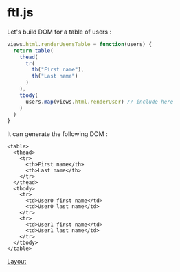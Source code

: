 # ftl.js

Let's build DOM for a table of users :

```javascript
views.html.renderUsersTable = function(users) {
  return table(
    thead(
      tr(
        th("First name"),
        th("Last name")
      )
    ),
    tbody(
      users.map(views.html.renderUser) // include here
    )
  )
}
```

It can generate the following DOM :

```
<table>
  <thead>
    <tr>
      <th>First name</th>
      <th>Last name</th>
    </tr>
  </thead>
  <tbody>
    <tr>
      <td>User0 first name</td>
      <td>User0 last name</td>
    </tr>
    <tr>
      <td>User1 first name</td>
      <td>User1 last name</td>
    </tr>
  </tbody>
</table>
```

[Layout](layout.md)
